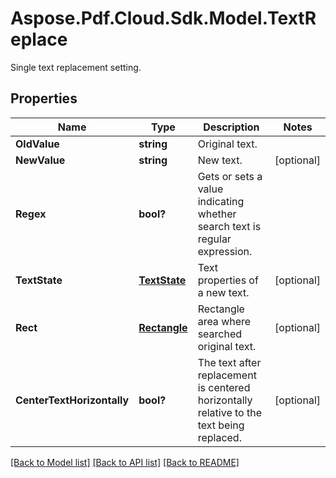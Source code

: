 ﻿# Aspose.Pdf.Cloud.Sdk.Model.TextReplace
Single text replacement setting.

## Properties

Name | Type | Description | Notes
------------ | ------------- | ------------- | -------------
**OldValue** | **string** | Original text. | 
**NewValue** | **string** | New text. | [optional] 
**Regex** | **bool?** | Gets or sets a value indicating whether search text is regular expression. | 
**TextState** | [**TextState**](TextState.md) | Text properties of a new text. | [optional] 
**Rect** | [**Rectangle**](Rectangle.md) | Rectangle area where searched original text. | [optional] 
**CenterTextHorizontally** | **bool?** | The text after replacement is centered horizontally relative to the text being replaced. | [optional] 

[[Back to Model list]](../README.md#documentation-for-models) [[Back to API list]](../README.md#documentation-for-api-endpoints) [[Back to README]](../README.md)

